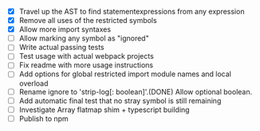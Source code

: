 - [X] Travel up the AST to find statementexpressions from any expression
- [X] Remove all uses of the restricted symbols
- [X] Allow more import syntaxes
- [ ] Allow marking any symbol as "ignored"
- [ ] Write actual passing tests
- [ ] Test usage with actual webpack projects
- [ ] Fix readme with more usage instructions
- [ ] Add options for global restricted import module names and local overload
- [ ] Rename ignore to 'strip-log[: boolean]'.(DONE) Allow optional boolean.
- [ ] Add automatic final test that no stray symbol is still remaining
- [ ] Investigate Array flatmap shim + typescript building 
- [ ] Publish to npm